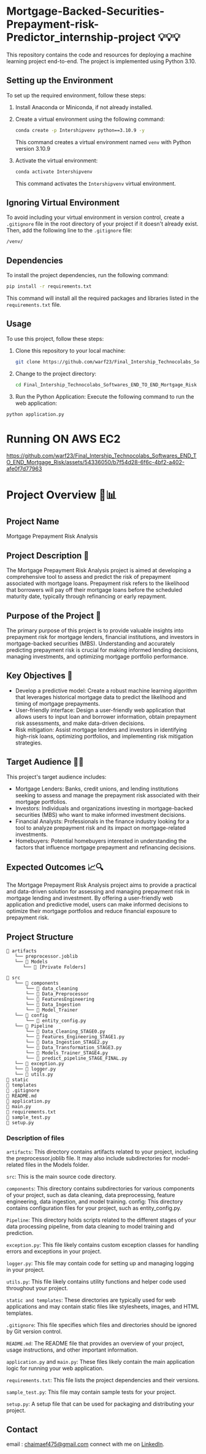 ﻿# Mortgage-Backed-Securities-Prepayment-risk-Predictor_internship-project 💡💡💡 



This repository contains the code and resources for deploying a machine learning project end-to-end. The project is implemented using Python 3.10.

##   Setting up the Environment

To set up the required environment, follow these steps:

1. Install Anaconda or Miniconda, if not already installed.

2. Create a virtual environment using the following command:

   ```bash
   conda create -p Intershipvenv python==3.10.9 -y
   ```

   This command creates a virtual environment named `venv` with Python version 3.10.9

3. Activate the virtual environment:

   ```bash
   conda activate Intershipvenv
   ```

   This command activates the `Intershipvenv` virtual environment.



   
## Ignoring Virtual Environment

To avoid including your virtual environment in version control, create a `.gitignore` file in the root directory of your project if it doesn't already exist. Then, add the following line to the `.gitignore` file:

```plaintext
/venv/
```

## Dependencies

To install the project dependencies, run the following command:

```bash
pip install -r requirements.txt
```

This command will install all the required packages and libraries listed in the `requirements.txt` file.

## Usage

To use this project, follow these steps:

1. Clone this repository to your local machine:

   ```bash
   git clone https://github.com/warf23/Final_Intership_Technocolabs_Softwares_END_TO_END_Mortgage_Risk.git
   ```
   
2. Change to the project directory:

   ```bash
   cd Final_Intership_Technocolabs_Softwares_END_TO_END_Mortgage_Risk
   ```
3.  Run the Python Application: Execute the following command to run the web application:
   ```bash
   python application.py
   ```

# Running ON AWS EC2  
https://github.com/warf23/Final_Intership_Technocolabs_Softwares_END_TO_END_Mortgage_Risk/assets/54336050/b7f54d28-6f6c-4bf2-a402-afe0f7d77963
# Project Overview 🏡📊









## Project Name
Mortgage Prepayment Risk Analysis

## Project Description 📝
The Mortgage Prepayment Risk Analysis project is aimed at developing a comprehensive tool to assess and predict the risk of prepayment associated with mortgage loans. Prepayment risk refers to the likelihood that borrowers will pay off their mortgage loans before the scheduled maturity date, typically through refinancing or early repayment.

## Purpose of the Project 🎯
The primary purpose of this project is to provide valuable insights into prepayment risk for mortgage lenders, financial institutions, and investors in mortgage-backed securities (MBS). Understanding and accurately predicting prepayment risk is crucial for making informed lending decisions, managing investments, and optimizing mortgage portfolio performance.

## Key Objectives 🌟
- Develop a predictive model: Create a robust machine learning algorithm that leverages historical mortgage data to predict the likelihood and timing of mortgage prepayments.
- User-friendly interface: Design a user-friendly web application that allows users to input loan and borrower information, obtain prepayment risk assessments, and make data-driven decisions.
- Risk mitigation: Assist mortgage lenders and investors in identifying high-risk loans, optimizing portfolios, and implementing risk mitigation strategies.

## Target Audience 🎯👥
This project's target audience includes:
- Mortgage Lenders: Banks, credit unions, and lending institutions seeking to assess and manage the prepayment risk associated with their mortgage portfolios.
- Investors: Individuals and organizations investing in mortgage-backed securities (MBS) who want to make informed investment decisions.
- Financial Analysts: Professionals in the finance industry looking for a tool to analyze prepayment risk and its impact on mortgage-related investments.
- Homebuyers: Potential homebuyers interested in understanding the factors that influence mortgage prepayment and refinancing decisions.

## Expected Outcomes 📈🔍
The Mortgage Prepayment Risk Analysis project aims to provide a practical and data-driven solution for assessing and managing prepayment risk in mortgage lending and investment. By offering a user-friendly web application and predictive model, users can make informed decisions to optimize their mortgage portfolios and reduce financial exposure to prepayment risk.

## Project Structure 
```
📁 artifacts
   └── preprocessor.joblib
   └── 📁 Models
      └── 📁 [Private Folders]

📁 src
   └── 📁 components
       └── 📁 data_cleaning
       └── 📁 Data_Preprocessor
       └── 📁 FeaturesEngineering
       └── 📁 Data_Ingestion
       └── 📁 Model_Trainer
   └── 📁 config
       └── 📄 entity_config.py
   └── 📁 Pipeline
       └── 📄 Data_Cleaning_STAGE0.py
       └── 📄 Features_Engineering_STAGE1.py
       └── 📄 Data_Ingestion_STAGE2.py
       └── 📄 Data_Transformation_STAGE3.py
       └── 📄 Models_Trainer_STAGE4.py
       └── 📄 predict_pipeline_STAGE_FINAL.py
   └── 📁 exception.py
   └── 📁 logger.py
   └── 📁 utils.py
📁 static
📁 templates
📄 .gitignore
📄 README.md
📄 application.py
📄 main.py
📄 requirements.txt
📄 sample_test.py
📄 setup.py
```
### Description of files 

`artifacts`: This directory contains artifacts related to your project, including the preprocessor.joblib file. It may also include subdirectories for model-related files in the Models folder.

`src`: This is the main source code directory.

`components`: This directory contains subdirectories for various components of your project, such as data cleaning, data preprocessing, feature engineering, data ingestion, and model training.
config: This directory contains configuration files for your project, such as entity_config.py.

`Pipeline`: This directory holds scripts related to the different stages of your data processing pipeline, from data cleaning to model training and prediction.

`exception.py`: This file likely contains custom exception classes for handling errors and exceptions in your project.

`logger.py`: This file may contain code for setting up and managing logging in your project.

`utils.py`: This file likely contains utility functions and helper code used throughout your project.

`static and templates`: These directories are typically used for web applications and may contain static files like stylesheets, images, and HTML templates.

`.gitignore`: This file specifies which files and directories should be ignored by Git version control.

`README.md`: The README file that provides an overview of your project, usage instructions, and other important information.

`application.py` and `main.py`: These files likely contain the main application logic for running your web application.

`requirements.txt`: This file lists the project dependencies and their versions.

`sample_test.py`: This file may contain sample tests for your project.

`setup.py`: A setup file that can be used for packaging and distributing your project.




## Contact

email : chaimaef475@gmail.com
connect with me on [LinkedIn](https://www.linkedin.com/in/chaimae-elfathi/).

